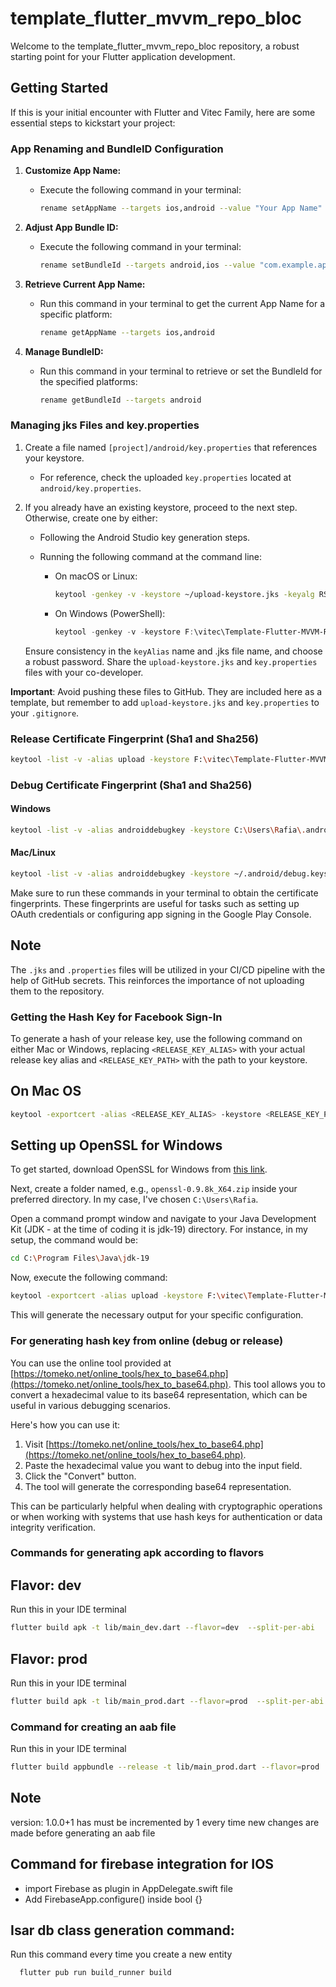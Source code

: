 # template_flutter_mvvm_repo_bloc

Welcome to the template_flutter_mvvm_repo_bloc repository, a robust starting point for your Flutter application development.

## Getting Started

If this is your initial encounter with Flutter and Vitec Family, here are some essential steps to kickstart your project:

### App Renaming and BundleID Configuration

1. **Customize App Name:**
   - Execute the following command in your terminal:
     ```bash
     rename setAppName --targets ios,android --value "Your App Name"
     ```

2. **Adjust App Bundle ID:**
   - Execute the following command in your terminal:
     ```bash
     rename setBundleId --targets android,ios --value "com.example.app"
     ```

3. **Retrieve Current App Name:**
   - Run this command in your terminal to get the current App Name for a specific platform:
     ```bash
     rename getAppName --targets ios,android
     ```

4. **Manage BundleID:**
   - Run this command in your terminal to retrieve or set the BundleId for the specified platforms:
     ```bash
     rename getBundleId --targets android
     ```

### Managing jks Files and key.properties

1. Create a file named `[project]/android/key.properties` that references your keystore.
   - For reference, check the uploaded `key.properties` located at `android/key.properties`.

2. If you already have an existing keystore, proceed to the next step. Otherwise, create one by either:

   - Following the Android Studio key generation steps.

   - Running the following command at the command line:

      - On macOS or Linux:
          ```bash
          keytool -genkey -v -keystore ~/upload-keystore.jks -keyalg RSA -keysize 2048 -validity 10000 -alias upload
          ```

      - On Windows (PowerShell):
          ```powershell
          keytool -genkey -v -keystore F:\vitec\Template-Flutter-MVVM-Repo-Bloc\android\app\upload-keystore.jks -storetype JKS -keyalg RSA -keysize 2048 -validity 10000 -alias upload
          ```

   Ensure consistency in the `keyAlias` name and .jks file name, and choose a robust password. Share the `upload-keystore.jks` and `key.properties` files with your co-developer.

**Important**: Avoid pushing these files to GitHub. They are included here as a template, but remember to add `upload-keystore.jks` and `key.properties` to your `.gitignore`.


### Release Certificate Fingerprint (Sha1 and Sha256)

```bash
keytool -list -v -alias upload -keystore F:\vitec\Template-Flutter-MVVM-Repo-Bloc\android\app\upload-keystore.jks
```

### Debug Certificate Fingerprint (Sha1 and Sha256)

#### Windows

```bash
keytool -list -v -alias androiddebugkey -keystore C:\Users\Rafia\.android\debug.keystore
```

#### Mac/Linux

```bash
keytool -list -v -alias androiddebugkey -keystore ~/.android/debug.keystore
```

Make sure to run these commands in your terminal to obtain the certificate fingerprints. These fingerprints are useful for tasks such as setting up OAuth credentials or configuring app signing in the Google Play Console.

## Note

The `.jks` and `.properties` files will be utilized in your CI/CD pipeline with the help of GitHub secrets. This reinforces the importance of not uploading them to the repository.

### Getting the Hash Key for Facebook Sign-In

To generate a hash of your release key, use the following command on either Mac or Windows, replacing `<RELEASE_KEY_ALIAS>` with your actual release key alias and `<RELEASE_KEY_PATH>` with the path to your keystore.

## On Mac OS

```bash
keytool -exportcert -alias <RELEASE_KEY_ALIAS> -keystore <RELEASE_KEY_PATH> | openssl sha1 -binary | openssl base64
```
## Setting up OpenSSL for Windows

To get started, download OpenSSL for Windows from [this link](https://code.google.com/archive/p/openssl-for-windows/downloads).

Next, create a folder named, e.g., `openssl-0.9.8k_X64.zip` inside your preferred directory. In my case, I've chosen `C:\Users\Rafia`.

Open a command prompt window and navigate to your Java Development Kit (JDK - at the time of coding it is jdk-19) directory. For instance, in my setup, the command would be:

```bash
cd C:\Program Files\Java\jdk-19
```

Now, execute the following command:

```bash
keytool -exportcert -alias upload -keystore F:\vitec\Template-Flutter-MVVM-Repo-Bloc\android\app\upload-keystore.jks | C:\Users\Rafia\openssl-0.9.8k_X64\bin\openssl sha1 -binary | C:\Users\Rafia\openssl-0.9.8k_X64\bin\openssl base64
```

This will generate the necessary output for your specific configuration.

### For generating hash key from online (debug or release)

You can use the online tool provided at [https://tomeko.net/online_tools/hex_to_base64.php](https://tomeko.net/online_tools/hex_to_base64.php). This tool allows you to convert a hexadecimal value to its base64 representation, which can be useful in various debugging scenarios.

Here's how you can use it:

1. Visit [https://tomeko.net/online_tools/hex_to_base64.php](https://tomeko.net/online_tools/hex_to_base64.php).
2. Paste the hexadecimal value you want to debug into the input field.
3. Click the "Convert" button.
4. The tool will generate the corresponding base64 representation.

This can be particularly helpful when dealing with cryptographic operations or when working with systems that use hash keys for authentication or data integrity verification.

### Commands for generating apk according to flavors 
## Flavor: dev
Run this in your IDE terminal
```bash
flutter build apk -t lib/main_dev.dart --flavor=dev  --split-per-abi   
```
## Flavor: prod
Run this in your IDE terminal
```bash
flutter build apk -t lib/main_prod.dart --flavor=prod  --split-per-abi   
```
### Command for creating an aab file
Run this in your IDE terminal
```bash
flutter build appbundle --release -t lib/main_prod.dart --flavor=prod
```
## Note
version: 1.0.0+1 has must be incremented by 1 every time new changes are made before generating an aab file

## Command for firebase integration for IOS
- import Firebase as plugin in AppDelegate.swift file
- Add FirebaseApp.configure() inside bool {} 

## Isar db class generation command:
 Run this command every time you create a new entity
```bash
  flutter pub run build_runner build  
```